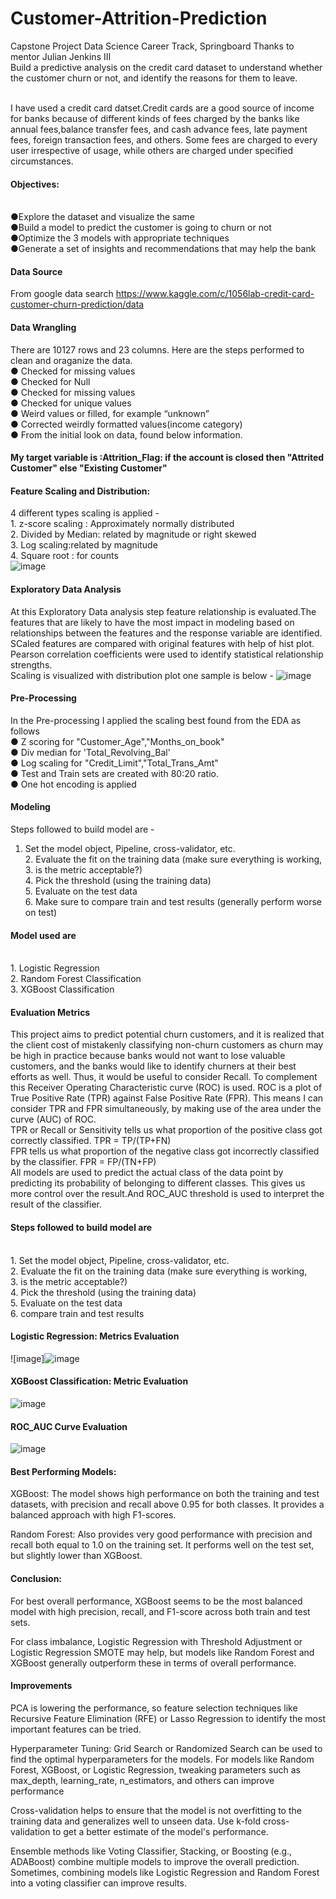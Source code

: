 # Customer-Attrition-Prediction

Capstone Project
Data Science Career Track, Springboard
Thanks to mentor Julian Jenkins III
<br />Build a predictive analysis on the credit card dataset to understand whether the customer churn or not, and identify the reasons for them to leave.

<br />I have used a credit card datset.Credit cards are a good source of income for banks because of different kinds of fees charged by the banks like annual fees,balance transfer fees, and cash advance fees, late payment fees, foreign transaction fees, and others. Some fees are charged to every user irrespective of usage, while others are charged under specified circumstances.
#### Objectives:
<br />●Explore the dataset and visualize the same
<br />●Build a model to predict the customer is going to churn or not
<br />●Optimize the 3 models with appropriate techniques
<br />●Generate a set of insights and recommendations that may help the bank
#### Data Source
From google data search
https://www.kaggle.com/c/1056lab-credit-card-customer-churn-prediction/data
#### Data Wrangling
There are 10127 rows and 23 columns. Here are the steps performed to clean and oraganize
the data.
<br />● Checked for missing values
<br />● Checked for Null
<br />● Checked for missing values
<br />● Checked for unique values
<br />● Weird values or filled, for example “unknown”
<br />● Corrected weirdly formatted values(income category)
<br />● From the initial look on data, found below information.
#### <b>My target variable is :Attrition_Flag: if the account is closed then "Attrited Customer" else "Existing Customer"</b>
#### Feature Scaling and Distribution:
4 different types scaling is applied -
<br />1. z-score scaling : Approximately normally distributed
<br />2. Divided by Median: related by magnitude or right skewed
<br />3. Log scaling:related by magnitude
<br />4. Square root : for counts
<br />![image](https://user-images.githubusercontent.com/87315447/160265343-4e7becfa-7992-40d7-89f3-d5b52837e66f.png)
#### Exploratory Data Analysis
At this Exploratory Data analysis step feature relationship is evaluated.The features that are likely to have the most impact in modeling based on relationships between the features and the response variable are identified. SCaled features are compared with original features with help of hist plot. Pearson correlation coefficients were used to identify statistical relationship strengths. 
<br />Scaling is visualized with distribution plot one sample is below -
![image](https://user-images.githubusercontent.com/87315447/160265382-e5115c84-5f8c-41ec-8739-b0a8658b808d.png)
#### Pre-Processing
In the Pre-processing I applied the scaling best found from the EDA as follows
<br />● Z scoring for "Customer_Age","Months_on_book"
<br />● Div median for 'Total_Revolving_Bal'
<br />● Log scaling for "Credit_Limit","Total_Trans_Amt"
<br />● Test and Train sets are created with 80:20 ratio.
<br />● One hot encoding is applied
#### Modeling
Steps followed to build model are -
1. Set the model object, Pipeline, cross-validator, etc.
<br />2. Evaluate the fit on the training data (make sure everything is working,
<br />3. is the metric acceptable?)
<br />4. Pick the threshold (using the training data)
<br />5. Evaluate on the test data
<br />6. Make sure to compare train and test results (generally perform worse on test)
#### Model used are
<br />1. Logistic Regression
<br />2. Random Forest Classification
<br />3. XGBoost Classification
#### Evaluation Metrics
This project aims to predict potential churn customers, and it is realized that the client cost of mistakenly classifying non-churn customers as churn may be high in practice because banks would not want to lose valuable customers, and the banks would like to identify churners at their best efforts as well. Thus, it would be useful to consider Recall. To complement this Receiver Operating Characteristic curve (ROC) is used. ROC is a plot of True Positive Rate (TPR) against False Positive Rate (FPR). This means I can consider TPR and FPR simultaneously, by making use of the area under the curve (AUC) of ROC. 
<br />TPR or Recall or Sensitivity tells us what proportion of the positive class got correctly classified. TPR = TP/(TP+FN)
<br />FPR tells us what proportion of the negative class got incorrectly classified by the classifier. FPR = FP/(TN+FP)
<br />All models are used to predict the actual class of the data point by predicting its probability of belonging to different classes. This gives us more control over the result.And ROC_AUC threshold is used to interpret the result of the classifier.
#### Steps followed to build model are
<br />1. Set the model object, Pipeline, cross-validator, etc.
<br />2. Evaluate the fit on the training data (make sure everything is working,
<br />3. is the metric acceptable?)
<br />4. Pick the threshold (using the training data)
<br />5. Evaluate on the test data
<br />6. compare train and test results
#### Logistic Regression: Metrics Evaluation
![image]![image](https://github.com/user-attachments/assets/b35f6d71-b0b8-4a75-8daf-f4da698bb4ba)
#### XGBoost Classification: Metric Evaluation
![image](https://user-images.githubusercontent.com/87315447/160265543-3b053216-0ecb-4b40-872b-7f6cf45f4b4d.png)
#### ROC_AUC Curve Evaluation
![image](https://user-images.githubusercontent.com/87315447/160265589-081d9530-7c26-4cfd-adca-62c410c0767e.png)

#### Best Performing Models:

XGBoost: The model shows high performance on both the training and test datasets, with precision and recall above 0.95 for both classes. It provides a balanced approach with high F1-scores.

Random Forest: Also provides very good performance with precision and recall both equal to 1.0 on the training set. It performs well on the test set, but slightly lower than XGBoost.

#### Conclusion:

For best overall performance, XGBoost seems to be the most balanced model with high precision, recall, and F1-score across both train and test sets.

For class imbalance, Logistic Regression with Threshold Adjustment or Logistic Regression SMOTE may help, but models like Random Forest and XGBoost generally outperform these in terms of overall performance.

#### Improvements

PCA is lowering the performance, so feature selection techniques like Recursive Feature Elimination (RFE) or Lasso Regression to identify the most important features can be tried.

Hyperparameter Tuning: Grid Search or Randomized Search can be used to find the optimal hyperparameters for the models. For models like Random Forest, XGBoost, or Logistic Regression, tweaking parameters such as max_depth, learning_rate, n_estimators, and others can improve performance

Cross-validation helps to ensure that the model is not overfitting to the training data and generalizes well to unseen data. Use k-fold cross-validation to get a better estimate of the model's performance.

Ensemble methods like Voting Classifier, Stacking, or Boosting (e.g., ADABoost) combine multiple models to improve the overall prediction. Sometimes, combining models like Logistic Regression and Random Forest into a voting classifier can improve results.
